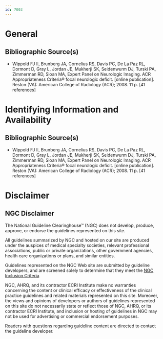 ```yaml
---
id: 7003
---
```


# General

## Bibliographic Source(s)

- Wippold FJ II, Brunberg JA, Cornelius RS, Davis PC, De La Paz RL, Dormont D, Gray L, Jordan JE, Mukherji SK, Seidenwurm DJ, Turski PA, Zimmerman RD, Sloan MA, Expert Panel on Neurologic Imaging. ACR Appropriateness Criteria® focal neurologic deficit. [online publication]. Reston (VA): American College of Radiology (ACR); 2008. 11 p. [41 references]

# Identifying Information and Availability

## Bibliographic Source(s)

- Wippold FJ II, Brunberg JA, Cornelius RS, Davis PC, De La Paz RL, Dormont D, Gray L, Jordan JE, Mukherji SK, Seidenwurm DJ, Turski PA, Zimmerman RD, Sloan MA, Expert Panel on Neurologic Imaging. ACR Appropriateness Criteria® focal neurologic deficit. [online publication]. Reston (VA): American College of Radiology (ACR); 2008. 11 p. [41 references]

# Disclaimer

## NGC Disclaimer

The National Guideline Clearinghouse™ (NGC) does not develop, produce, approve, or endorse the guidelines represented on this site.

All guidelines summarized by NGC and hosted on our site are produced under the auspices of medical specialty societies, relevant professional associations, public or private organizations, other government agencies, health care organizations or plans, and similar entities.

Guidelines represented on the NGC Web site are submitted by guideline developers, and are screened solely to determine that they meet the [NGC Inclusion Criteria](/help-and-about/summaries/inclusion-criteria).

NGC, AHRQ, and its contractor ECRI Institute make no warranties concerning the content or clinical efficacy or effectiveness of the clinical practice guidelines and related materials represented on this site. Moreover, the views and opinions of developers or authors of guidelines represented on this site do not necessarily state or reflect those of NGC, AHRQ, or its contractor ECRI Institute, and inclusion or hosting of guidelines in NGC may not be used for advertising or commercial endorsement purposes.

Readers with questions regarding guideline content are directed to contact the guideline developer.

